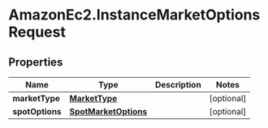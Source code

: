 # AmazonEc2.InstanceMarketOptionsRequest

## Properties

Name | Type | Description | Notes
------------ | ------------- | ------------- | -------------
**marketType** | [**MarketType**](MarketType.md) |  | [optional] 
**spotOptions** | [**SpotMarketOptions**](SpotMarketOptions.md) |  | [optional] 


